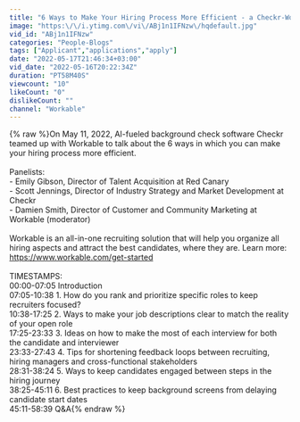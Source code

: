 ```yaml
---
title: "6 Ways to Make Your Hiring Process More Efficient - a Checkr-Workable conversation"
image: "https:\/\/i.ytimg.com\/vi\/ABj1n1IFNzw\/hqdefault.jpg"
vid_id: "ABj1n1IFNzw"
categories: "People-Blogs"
tags: ["Applicant","applications","apply"]
date: "2022-05-17T21:46:34+03:00"
vid_date: "2022-05-16T20:22:34Z"
duration: "PT58M40S"
viewcount: "10"
likeCount: "0"
dislikeCount: ""
channel: "Workable"
---
```

{% raw %}On May 11, 2022, AI-fueled background check software Checkr teamed up with Workable to talk about the 6 ways in which you can make your hiring process more efficient.<br /><br />Panelists:<br />- Emily Gibson, Director of Talent Acquisition at Red Canary<br />- Scott Jennings, Director of Industry Strategy and Market Development at Checkr<br />- Damien Smith, Director of Customer and Community Marketing at Workable (moderator)<br /><br />Workable is an all-in-one recruiting solution that will help you organize all hiring aspects and attract the best candidates, where they are. Learn more: <a rel="nofollow" target="blank" href="https://www.workable.com/get-started">https://www.workable.com/get-started</a><br /><br />TIMESTAMPS:<br />00:00-07:05 Introduction<br />07:05-10:38 1. How do you rank and prioritize specific roles to keep recruiters focused?<br />10:38-17:25 2. Ways to make your job descriptions clear to match the reality of your open role<br />17:25-23:33 3. Ideas on how to make the most of each interview for both the candidate and interviewer<br />23:33-27:43 4. Tips for shortening feedback loops between recruiting, hiring managers and cross-functional stakeholders<br />28:31-38:24 5. Ways to keep candidates engaged between steps in the hiring journey<br />38:25-45:11 6. Best practices to keep background screens from delaying candidate start dates<br />45:11-58:39 Q&amp;A{% endraw %}

